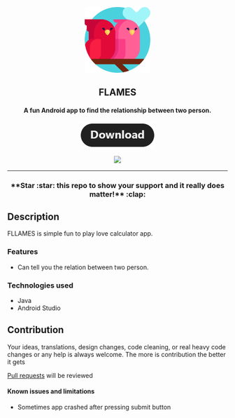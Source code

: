 <p align="center"><a href="https://github.com/subrotokumar/flames"><img src="meta/android/icon.png" width="150"></a></p>
<h2 align="center"><b>FLAMES</b></h2>
<h4 align="center">A fun Android app to find the relationship between two person.</h4>
<p align="center"><a href="https://github.com/subrotokumar/flames/releases"><img src="/meta/android/download.png"></a></p> 
<p align="center">
<a href="https://github.com/subrotokumar/flames" alt="GitHub release"><img src="https://img.shields.io/badge/version-0.1.0-blue.svg" ></a>
<hr>

<h3 align="center">**Star :star:  this repo to show your support and it really does matter!** :clap:</h4>

## Description
FLLAMES is simple fun to play love calculator app.



### Features
* Can tell you the relation between two person.

### Technologies used
* Java
* Android Studio

## Contribution
Your ideas, translations, design changes, code cleaning, or real heavy code changes or any help is always welcome. The more is contribution the better it gets

[Pull requests](https://github.com/flames/pulls) will be reviewed

#### Known issues and limitations
- Sometimes app crashed after pressing submit button


